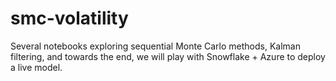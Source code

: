 # smc-volatility
Several notebooks exploring sequential Monte Carlo methods,
Kalman filtering, and towards the end, we will play
with Snowflake + Azure to deploy a live model.
